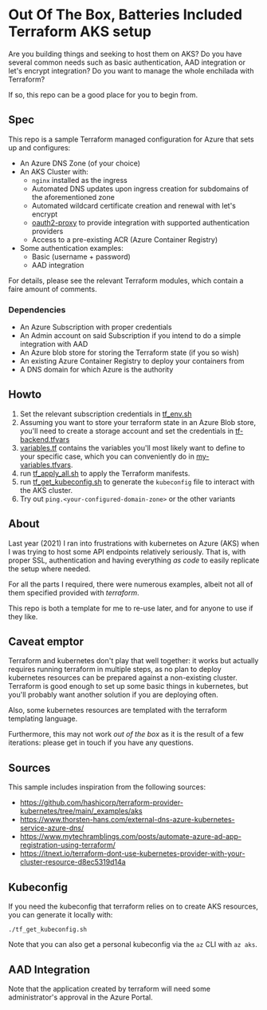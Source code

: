 # Out Of The Box, Batteries Included Terraform AKS setup

Are you building things and seeking to host them on AKS? 
Do you have several common needs such as basic authentication, AAD integration or let's encrypt integration?
Do you want to manage the whole enchilada with Terraform?

If so, this repo can be a good place for you to begin from.

## Spec

This repo is a sample Terraform managed configuration for Azure that sets up and configures:

 - An Azure DNS Zone (of your choice)
 - An AKS Cluster with:
   - `nginx` installed as the ingress
   - Automated DNS updates upon ingress creation for subdomains of the aforementioned zone
   - Automated wildcard certificate creation and renewal with let's encrypt
   - [oauth2-proxy](https://github.com/oauth2-proxy/oauth2-proxy) to provide integration with supported authentication providers
   - Access to a pre-existing ACR (Azure Container Registry)
 - Some authentication examples:
   - Basic (username + password)
   - AAD integration

For details, please see the relevant Terraform modules, which contain a faire amount of comments.

### Dependencies

- An Azure Subscription with proper credentials
- An Admin account on said Subscription if you intend to do a simple integration with AAD
- An Azure blob store for storing the Terraform state (if you so wish)
- An existing Azure Container Registry to deploy your containers from
- A DNS domain for which Azure is the authority

## Howto

1. Set the relevant subscription credentials in [tf_env.sh](tf_env.sh)
2. Assuming you want to store your terraform state in an Azure Blob store, you'll need to create a storage account and set the credentials in [tf-backend.tfvars](tf-backend.tfvars)
3. [variables.tf](variables.tf) contains the variables you'll most likely want to define to your specific case, 
which you can conveniently do in [my-variables.tfvars](my-variables.tfvars). 
4. run [tf_apply_all.sh](tf_apply_all.sh) to apply the Terraform manifests.
5. run [tf_get_kubeconfig.sh](tf_get_kubeconfig.sh) to generate the `kubeconfig` file to interact with the AKS cluster.
6. Try out `ping.<your-configured-domain-zone>` or the other variants



## About

Last year (2021) I ran into frustrations with kubernetes on Azure (AKS) when I was trying to host some API endpoints relatively seriously. 
That is, with proper SSL, authentication and having everything _as code_ to easily replicate the setup where needed.

For all the parts I required, there were numerous examples, albeit not all of them specified provided with _terraform_.

This repo is both a template for me to re-use later, and for anyone to use if they like.

## Caveat emptor

Terraform and kubernetes don't play that well together: 
it works but actually requires running terraform in multiple steps, as no plan to deploy kubernetes resources can be prepared against a non-existing cluster.
Terraform is good enough to set up some basic things in kubernetes, but you'll probably want another solution if you are deploying often.

Also, some kubernetes resources are templated with the terraform templating language.

Furthermore, this may not work _out of the box_ as it is the result of a few iterations: please get in touch if you have any questions.

## Sources

This sample includes inspiration from the following sources:
 - https://github.com/hashicorp/terraform-provider-kubernetes/tree/main/_examples/aks
 - https://www.thorsten-hans.com/external-dns-azure-kubernetes-service-azure-dns/
 - https://www.mytechramblings.com/posts/automate-azure-ad-app-registration-using-terraform/
 - https://itnext.io/terraform-dont-use-kubernetes-provider-with-your-cluster-resource-d8ec5319d14a

## Kubeconfig
If you need the kubeconfig that terraform relies on to create AKS resources, you can generate it locally with:
```
./tf_get_kubeconfig.sh
```

Note that you can also get a personal kubeconfig via the `az` CLI with `az aks`.

## AAD Integration

Note that the application created by terraform will need some administrator's approval in the Azure Portal.
